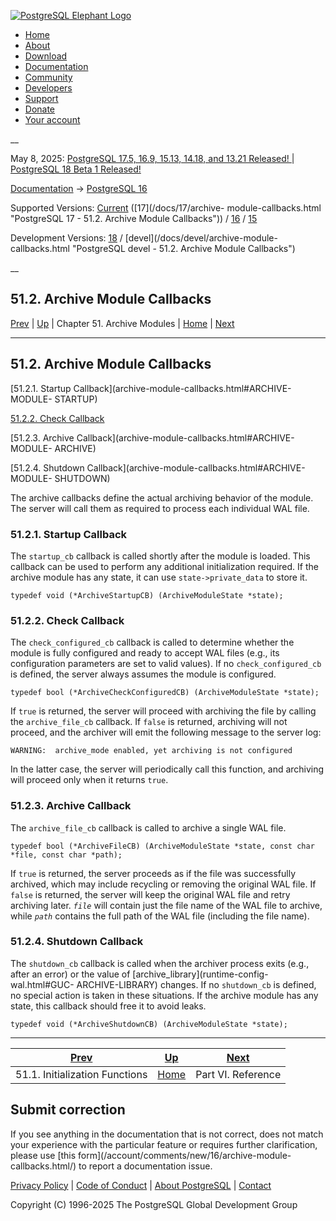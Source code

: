 [ ![PostgreSQL Elephant Logo](/media/img/about/press/elephant.png) ](/)

  * [Home](/ "Home")
  * [About](/about/ "About")
  * [Download](/download/ "Download")
  * [Documentation](/docs/ "Documentation")
  * [Community](/community/ "Community")
  * [Developers](/developer/ "Developers")
  * [Support](/support/ "Support")
  * [Donate](/about/donate/ "Donate")
  * [Your account](/account/ "Your account")

__

May 8, 2025: [ PostgreSQL 17.5, 16.9, 15.13, 14.18, and 13.21 Released! ](/about/news/postgresql-175-169-1513-1418-and-1321-released-3072/) | [ PostgreSQL 18 Beta 1 Released! ](/about/news/postgresql-18-beta-1-released-3070/)

[Documentation](/docs/ "Documentation") -> [PostgreSQL
16](/docs/16/index.html)

Supported Versions: [Current](/docs/current/archive-module-callbacks.html
"PostgreSQL 17 - 51.2. Archive Module Callbacks") ([17](/docs/17/archive-
module-callbacks.html "PostgreSQL 17 - 51.2. Archive Module Callbacks")) /
[16](/docs/16/archive-module-callbacks.html "PostgreSQL 16 - 51.2. Archive
Module Callbacks") / [15](/docs/15/archive-module-callbacks.html "PostgreSQL
15 - 51.2. Archive Module Callbacks")

Development Versions: [18](/docs/18/archive-module-callbacks.html "PostgreSQL
18 - 51.2. Archive Module Callbacks") / [devel](/docs/devel/archive-module-
callbacks.html "PostgreSQL devel - 51.2. Archive Module Callbacks")

__

51.2. Archive Module Callbacks  
---  
[Prev](archive-module-init.html "51.1. Initialization Functions")  | [Up](archive-modules.html "Chapter 51. Archive Modules") | Chapter 51. Archive Modules | [Home](index.html "PostgreSQL 16.9 Documentation") |  [Next](reference.html "Part VI. Reference")  
  
* * *

## 51.2. Archive Module Callbacks #

[51.2.1. Startup Callback](archive-module-callbacks.html#ARCHIVE-MODULE-
STARTUP)

[51.2.2. Check Callback](archive-module-callbacks.html#ARCHIVE-MODULE-CHECK)

[51.2.3. Archive Callback](archive-module-callbacks.html#ARCHIVE-MODULE-
ARCHIVE)

[51.2.4. Shutdown Callback](archive-module-callbacks.html#ARCHIVE-MODULE-
SHUTDOWN)

The archive callbacks define the actual archiving behavior of the module. The
server will call them as required to process each individual WAL file.

### 51.2.1. Startup Callback #

The `startup_cb` callback is called shortly after the module is loaded. This
callback can be used to perform any additional initialization required. If the
archive module has any state, it can use `state->private_data` to store it.

    
    
    typedef void (*ArchiveStartupCB) (ArchiveModuleState *state);
    

### 51.2.2. Check Callback #

The `check_configured_cb` callback is called to determine whether the module
is fully configured and ready to accept WAL files (e.g., its configuration
parameters are set to valid values). If no `check_configured_cb` is defined,
the server always assumes the module is configured.

    
    
    typedef bool (*ArchiveCheckConfiguredCB) (ArchiveModuleState *state);
    

If `true` is returned, the server will proceed with archiving the file by
calling the `archive_file_cb` callback. If `false` is returned, archiving will
not proceed, and the archiver will emit the following message to the server
log:

    
    
    WARNING:  archive_mode enabled, yet archiving is not configured
    

In the latter case, the server will periodically call this function, and
archiving will proceed only when it returns `true`.

### 51.2.3. Archive Callback #

The `archive_file_cb` callback is called to archive a single WAL file.

    
    
    typedef bool (*ArchiveFileCB) (ArchiveModuleState *state, const char *file, const char *path);
    

If `true` is returned, the server proceeds as if the file was successfully
archived, which may include recycling or removing the original WAL file. If
`false` is returned, the server will keep the original WAL file and retry
archiving later. _`file`_ will contain just the file name of the WAL file to
archive, while _`path`_ contains the full path of the WAL file (including the
file name).

### 51.2.4. Shutdown Callback #

The `shutdown_cb` callback is called when the archiver process exits (e.g.,
after an error) or the value of [archive_library](runtime-config-wal.html#GUC-
ARCHIVE-LIBRARY) changes. If no `shutdown_cb` is defined, no special action is
taken in these situations. If the archive module has any state, this callback
should free it to avoid leaks.

    
    
    typedef void (*ArchiveShutdownCB) (ArchiveModuleState *state);
    

* * *

[Prev](archive-module-init.html "51.1. Initialization Functions")  | [Up](archive-modules.html "Chapter 51. Archive Modules") |  [Next](reference.html "Part VI. Reference")  
---|---|---  
51.1. Initialization Functions  | [Home](index.html "PostgreSQL 16.9 Documentation") |  Part VI. Reference  
  
## Submit correction

If you see anything in the documentation that is not correct, does not match
your experience with the particular feature or requires further clarification,
please use [this form](/account/comments/new/16/archive-module-
callbacks.html/) to report a documentation issue.

[Privacy Policy](/about/privacypolicy) | [Code of Conduct](/about/policies/coc/) | [About PostgreSQL](/about/) | [Contact](/about/contact/)  

Copyright (C) 1996-2025 The PostgreSQL Global Development Group

